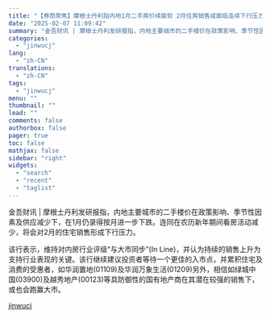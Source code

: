 ```yaml
---
title: "【券商聚焦】摩根士丹利指内地1月二手房价续疲软 2月住房销售或面临连续下行压力"
date: "2025-02-07 11:09:42"
summary: "金吾财讯 | 摩根士丹利发研报指，内地主要城市的二手楼价在政策影响、季节性因素及供应减少下，在1月仍..."
categories:
  - "jinwucj"
lang:
  - "zh-CN"
translations:
  - "zh-CN"
tags:
  - "jinwucj"
menu: ""
thumbnail: ""
lead: ""
comments: false
authorbox: false
pager: true
toc: false
mathjax: false
sidebar: "right"
widgets:
  - "search"
  - "recent"
  - "taglist"
---
```


金吾财讯 | 摩根士丹利发研报指，内地主要城市的二手楼价在政策影响、季节性因素及供应减少下，在1月仍录得按月进一步下跌。连同在农历新年期间看房活动减少，将会对2月的住宅销售形成下行压力。  
  
该行表示，维持对内房行业评级“与大市同步”(In Line)，并认为持续的销售上升为支持行业表现的关键。该行继续建议投资者等待一个更佳的入市点，并累积住宅及消费的受惠者，如华润置地(01109)及华润万象生活(01209)另外，相信如绿城中国(03900)及越秀地产(00123)等具防御性的国有地产商在其潜在较强的销售下，或也会跑赢大市。

[jinwucj](https://sky.szfiu.com/info/hk/details/265576553)
